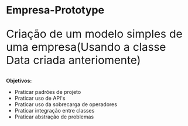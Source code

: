 # Empresa-Prototype
<p style ="font-size: 30px"> Criação de um modelo simples de uma empresa(Usando a classe Data criada anteriomente)</p>
<p><strong>Objetivos:</strong></p>
<ul>
  <li>Praticar padrões de projeto</li>
  <li>Praticar uso de API's</li>
  <li>Praticar uso da sobrecarga de operadores</li>
  <li>Praticar integração entre classes</li>
  <li>Praticar abstração de problemas</li>
</ul>


